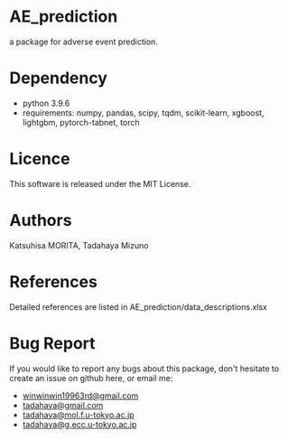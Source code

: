 # AE_prediction  
a package for adverse event prediction.  

# Dependency  
* python 3.9.6
* requirements: numpy, pandas, scipy, tqdm, scikit-learn, xgboost, lightgbm, pytorch-tabnet, torch
   
# Licence  
This software is released under the MIT License.  

# Authors  
Katsuhisa MORITA, Tadahaya Mizuno

# References
Detailed references are listed in AE_prediction/data_descriptions.xlsx

# Bug Report  
If you would like to report any bugs about this package, don't hesitate to create an issue on github here, or email me:  
* winwinwin19963rd@gmail.com
* tadahaya@gmail.com  
* tadahaya@mol.f.u-tokyo.ac.jp
* tadahaya@g.ecc.u-tokyo.ac.jp


